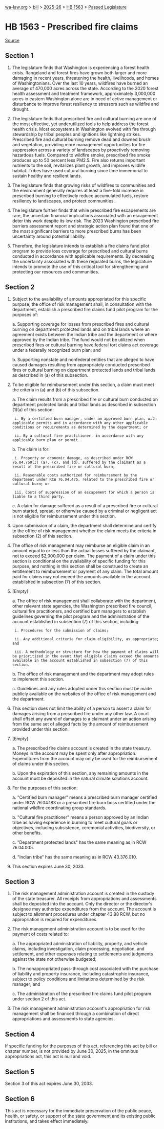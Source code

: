 [wa-law.org](/) > [bill](/bill/) > [2025-26](/bill/2025-26/) > [HB 1563](/bill/2025-26/hb/1563/) > [Passed Legislature](/bill/2025-26/hb/1563/S2.PL/)

# HB 1563 - Prescribed fire claims

[Source](http://lawfilesext.leg.wa.gov/biennium/2025-26/Pdf/Bills/House%20Passed%20Legislature/1563-S2.PL.pdf)

## Section 1
1. The legislature finds that Washington is experiencing a forest health crisis. Rangeland and forest fires have grown both larger and more damaging in recent years, threatening the health, livelihoods, and homes of Washingtonians. Over the last 10 years, wildfires have burned an average of 470,000 acres across the state. According to the 2020 forest health assessment and treatment framework, approximately 3,000,000 acres in eastern Washington alone are in need of active management or disturbance to improve forest resiliency to stressors such as wildfire and drought.

2. The legislature finds that prescribed fire and cultural burning are one of the most effective, yet underutilized tools to help address the forest health crisis. Most ecosystems in Washington evolved with fire through stewardship by tribal peoples and ignitions like lightning strikes. Prescribed fire and cultural burning remove dead and downed brush and vegetation, providing more management opportunities for fire suppression across a variety of landscapes by proactively removing hazardous fuels. Compared to wildfire smoke, prescribed fire smoke produces up to 50 percent less PM2.5. Fire also returns important nutrients to the soil, revitalizes plant growth, and improves wildlife habitat. Tribes have used cultural burning since time immemorial to sustain healthy and resilient lands.

3. The legislature finds that growing risks of wildfires to communities and the environment generally requires at least a five-fold increase in prescribed burning to effectively reduce accumulated fuels, restore resiliency to landscapes, and protect communities.

4. The legislature further finds that while prescribed fire escapements are rare, the uncertain financial implications associated with an escapement deter this work despite its low risk. The 2023 Washington prescribed fire barriers assessment report and strategic action plan found that one of the most significant barriers to more prescribed burns has been uncertainty around potential liability.

5. Therefore, the legislature intends to establish a fire claims fund pilot program to provide loss coverage for prescribed and cultural burns conducted in accordance with applicable requirements. By decreasing the uncertainty associated with these regulated burns, the legislature intends to promote the use of this critical tool for strengthening and protecting our resources and communities.

## Section 2
1. Subject to the availability of amounts appropriated for this specific purpose, the office of risk management shall, in consultation with the department, establish a prescribed fire claims fund pilot program for the purposes of:

    a. Supporting coverage for losses from prescribed fires and cultural burning on department protected lands and on tribal lands where an agreement exists between the Indian tribe and the department or where approved by the Indian tribe. The fund would not be utilized when prescribed fires or cultural burning have federal tort claims act coverage under a federally recognized burn plan; and

    b. Supporting nonstate and nonfederal entities that are alleged to have caused damages resulting from appropriately conducted prescribed fires or cultural burning on department protected lands and tribal lands as described in (a) of this subsection.

2. To be eligible for reimbursement under this section, a claim must meet the criteria in (a) and (b) of this subsection.

    a. The claim results from a prescribed fire or cultural burn conducted on department protected lands and tribal lands as described in subsection (1)(a) of this section:

        i. By a certified burn manager, under an approved burn plan, with applicable permits and in accordance with any other applicable conditions or requirements as determined by the department; or

        ii. By a cultural fire practitioner, in accordance with any applicable burn plan or permit.

    b. The claim is for:

        i. Property or economic damage, as described under RCW 76.04.760(3) (a), (c), and (d), suffered by the claimant as a result of the prescribed fire or cultural burn;

        ii. Reasonable costs authorized for reimbursement by the department under RCW 76.04.475, related to the prescribed fire or cultural burn; or

        iii. Costs of suppression of an escapement for which a person is liable to a third party.

    c. A claim for damage suffered as a result of a prescribed fire or cultural burn started, spread, or otherwise caused by a criminal or negligent act is not eligible for reimbursement under this section.

3. Upon submission of a claim, the department shall determine and certify to the office of risk management whether the claim meets the criteria in subsection (2) of this section.

4. The office of risk management may reimburse an eligible claim in an amount equal to or less than the actual losses suffered by the claimant, not to exceed $2,000,000 per claim. The payment of a claim under this section is conditional on the availability of specific funding for this purpose, and nothing in this section shall be construed to create an entitlement to reimbursement or payment of any claim. The total amount paid for claims may not exceed the amounts available in the account established in subsection (7) of this section.

5. [Empty]

    a. The office of risk management shall collaborate with the department, other relevant state agencies, the Washington prescribed fire council, cultural fire practitioners, and certified burn managers to establish guidelines governing the pilot program and the administration of the account established in subsection (7) of this section, including:

        i. Procedures for the submission of claims;

        ii. Any additional criteria for claim eligibility, as appropriate; and

        iii. A methodology or structure for how the payment of claims will be prioritized in the event that eligible claims exceed the amounts available in the account established in subsection (7) of this section.

    b. The office of risk management and the department may adopt rules to implement this section.

    c. Guidelines and any rules adopted under this section must be made publicly available on the websites of the office of risk management and the department.

6. This section does not limit the ability of a person to assert a claim for damages arising from a prescribed fire under any other law. A court shall offset any award of damages to a claimant under an action arising from the same set of alleged facts by the amount of reimbursement provided under this section.

7. [Empty]

    a. The prescribed fire claims account is created in the state treasury. Moneys in the account may be spent only after appropriation. Expenditures from the account may only be used for the reimbursement of claims under this section.

    b. Upon the expiration of this section, any remaining amounts in the account must be deposited in the natural climate solutions account.

8. For the purposes of this section:

    a. "Certified burn manager" means a prescribed burn manager certified under RCW 76.04.183 or a prescribed fire burn boss certified under the national wildfire coordinating group standards.

    b. "Cultural fire practitioner" means a person approved by an Indian tribe as having experience in burning to meet cultural goals or objectives, including subsistence, ceremonial activities, biodiversity, or other benefits.

    c. "Department protected lands" has the same meaning as in RCW 76.04.005.

    d. "Indian tribe" has the same meaning as in RCW 43.376.010.

9. This section expires June 30, 2033.

## Section 3
1. The risk management administration account is created in the custody of the state treasurer. All receipts from appropriations and assessments shall be deposited into the account. Only the director or the director's designee may authorize expenditures from the account. The account is subject to allotment procedures under chapter 43.88 RCW, but no appropriation is required for expenditures.

2. The risk management administration account is to be used for the payment of costs related to:

    a. The appropriated administration of liability, property, and vehicle claims, including investigation, claim processing, negotiation, and settlement, and other expenses relating to settlements and judgments against the state not otherwise budgeted;

    b. The nonappropriated pass-through cost associated with the purchase of liability and property insurance, including catastrophic insurance, subject to policy conditions and limitations determined by the risk manager; and

    c. The administration of the prescribed fire claims fund pilot program under section 2 of this act.

3. The risk management administration account's appropriation for risk management shall be financed through a combination of direct appropriations and assessments to state agencies.

## Section 4
If specific funding for the purposes of this act, referencing this act by bill or chapter number, is not provided by June 30, 2025, in the omnibus appropriations act, this act is null and void.

## Section 5
Section 3 of this act expires June 30, 2033.

## Section 6
This act is necessary for the immediate preservation of the public peace, health, or safety, or support of the state government and its existing public institutions, and takes effect immediately.
